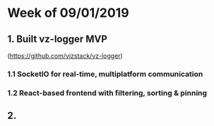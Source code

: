 # Week of 09/01/2019

## 1. Built vz-logger MVP
(https://github.com/vizstack/vz-logger)

### 1.1 SocketIO for real-time, multiplatform communication

### 1.2 React-based frontend with filtering, sorting & pinning


## 2. 
